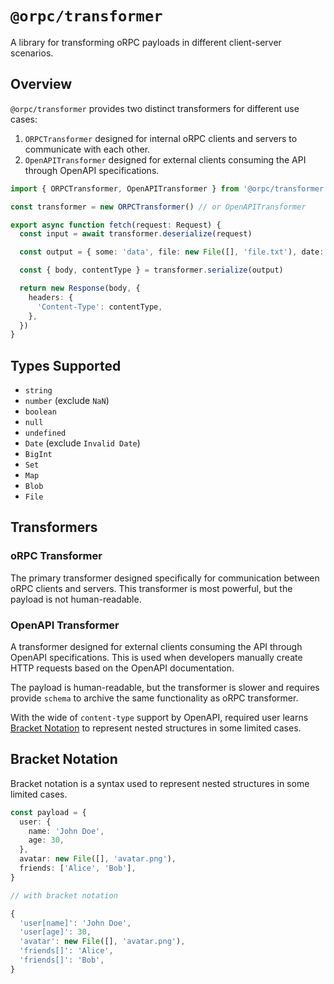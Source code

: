 # `@orpc/transformer`

A library for transforming oRPC payloads in different client-server scenarios.

## Overview

`@orpc/transformer` provides two distinct transformers for different use cases:
1. `ORPCTransformer` designed for internal oRPC clients and servers to communicate with each other.
2. `OpenAPITransformer` designed for external clients consuming the API through OpenAPI specifications.

```ts
import { ORPCTransformer, OpenAPITransformer } from '@orpc/transformer'

const transformer = new ORPCTransformer() // or OpenAPITransformer

export async function fetch(request: Request) {
  const input = await transformer.deserialize(request)

  const output = { some: 'data', file: new File([], 'file.txt'), date: new Date() }

  const { body, contentType } = transformer.serialize(output)

  return new Response(body, {
    headers: {
      'Content-Type': contentType,
    },
  })
}
```

## Types Supported

- `string`
- `number` (exclude `NaN`)
- `boolean`
- `null`
- `undefined`
- `Date` (exclude `Invalid Date`)
- `BigInt`
- `Set`
- `Map`
- `Blob`
- `File`

## Transformers

### oRPC Transformer

The primary transformer designed specifically for communication between oRPC clients and servers.
This transformer is most powerful, but the payload is not human-readable.

### OpenAPI Transformer

A transformer designed for external clients consuming the API through OpenAPI specifications. This is used when developers manually create HTTP requests based on the OpenAPI documentation.

The payload is human-readable, but the transformer is slower and requires provide `schema` to archive the same functionality as oRPC transformer.

With the wide of `content-type` support by OpenAPI, required user learns [Bracket Notation](#bracket-notation) to represent nested structures in some limited cases.

## Bracket Notation

Bracket notation is a syntax used to represent nested structures in some limited cases.

```ts
const payload = {
  user: {
    name: 'John Doe',
    age: 30,
  },
  avatar: new File([], 'avatar.png'),
  friends: ['Alice', 'Bob'],
}

// with bracket notation 

{
  'user[name]': 'John Doe',
  'user[age]': 30,
  'avatar': new File([], 'avatar.png'),
  'friends[]': 'Alice',
  'friends[]': 'Bob',
}
```

